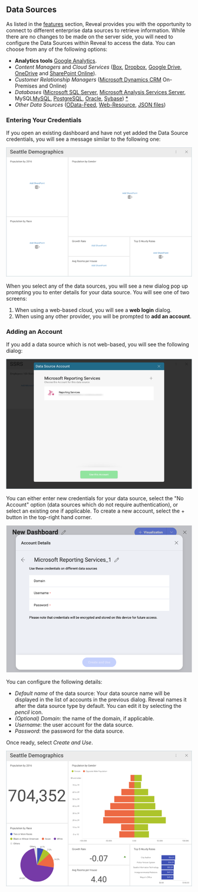 ## Data Sources

As listed in the [features](~/jp/general/feature-matrix.md) section, Reveal provides you with the opportunity to connect to different enterprise data sources to retrieve information. While there are no changes to be made on the server side, you will need to configure the Data Sources within Reveal to access the data. You can choose from any of the following options:

* **Analytics tools** [Google Analytics](google-analytics.md).
* *Content Managers* and *Cloud Services* ([Box](box.md), [Dropbox](dropbox.md),  [Google Drive](google-drive.md),  [OneDrive](onedrive.md) and [SharePoint Online](sharepoint.md)).
* *Customer Relationship Managers* ([Microsoft Dynamics CRM](microsoft-dynamics-crm.md) On-Premises and Online)
* *Databases* ([Microsoft SQL Server](microsoft-sql-server.md),  [Microsoft Analysis Services Server](configuring-microsoft-analysis-services.md),  MySQL[MySQL](mysql.md), [PostgreSQL](postgresql.md), [Oracle](oracle.md), [Sybase](sybase.md)) [*](~/jp/general/feature-matrix.html#databases-web)
* *Other Data Sources* ([OData-Feed](odatafeed.md), [Web-Resource](web-resource.md), [JSON files](working-with-json-files.md))

### Entering Your Credentials

If you open an existing dashboard and have not yet added the Data Source credentials, you will see a message similar to the following one:

![addingdatasourceaccount_all](images/addingdatasourceaccount_all.png)

When you select any of the data sources, you will see a new dialog pop up prompting you to enter details for your data source. You will see one of two screens:

1. When using a web-based cloud, you will see a **web login** dialog.
2. When using any other provider, you will be prompted to **add an account**.

<a name='adding-account'></a>
### Adding an Account

If you add a data source which is not web-based, you will see the following dialog:

![Adding Account](images/Adding-Account-All.png)

You can either enter new credentials for your data source, select the "No Account" option (data sources which do not require authentication), or select an existing one if applicable. To create a new account, select the + button in the top-right hand corner.

![Creating-New-Account](images/Creating-New-Account.png)

You can configure the following details:

* *Default name* of the data source: Your data source name will be displayed in the list of accounts in the previous dialog. Reveal names it after the data source type by default. You can edit it by selecting the *pencil* icon.
* _(Optional)_ *Domain*: the name of the domain, if applicable.
* *Username*: the user account for the data source.
* *Password*: the password for the data source.

Once ready, select *Create and Use*. 

![Email Efforts Credentials dashboard](images/EmailEffortsCredentials.png)
